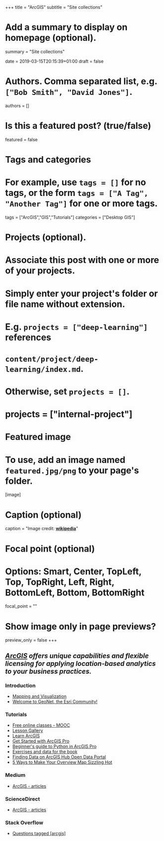 +++
title = "ArcGIS"
subtitle = "Site collections"

# Add a summary to display on homepage (optional).
summary = "Site collections"

date = 2019-03-15T20:15:39+01:00
draft = false

# Authors. Comma separated list, e.g. `["Bob Smith", "David Jones"]`.
authors = []

# Is this a featured post? (true/false)
featured = false

# Tags and categories
# For example, use `tags = []` for no tags, or the form `tags = ["A Tag", "Another Tag"]` for one or more tags.
tags = ["ArcGIS","GIS","Tutorials"]
categories = ["Desktop GIS"]

# Projects (optional).
#   Associate this post with one or more of your projects.
#   Simply enter your project's folder or file name without extension.
#   E.g. `projects = ["deep-learning"]` references
#   `content/project/deep-learning/index.md`.
#   Otherwise, set `projects = []`.
# projects = ["internal-project"]

# Featured image
# To use, add an image named `featured.jpg/png` to your page's folder.
[image]
  # Caption (optional)
  caption = "Image credit: [**wikipedia**](https://en.wikipedia.org/wiki/ArcGIS#/media/File:ArcGIS_logo.png)"

  # Focal point (optional)
  # Options: Smart, Center, TopLeft, Top, TopRight, Left, Right, BottomLeft, Bottom, BottomRight
  focal_point = ""

  # Show image only in page previews?
  preview_only = false
+++

##  _**[ArcGIS](https://www.esri.com/en-us/arcgis/about-arcgis/overview)**_ _offers unique capabilities and flexible licensing for applying location-based analytics to your business practices._


### Introduction

- [Mapping and Visualization](https://bit.ly/2YWjMjO)
- [Welcome to GeoNet, the Esri Community!](https://community.esri.com/welcome)

### Tutorials

- [Free online classes - MOOC](https://www.esri.com/training/mooc/)
- [Lesson Gallery](http://learn.arcgis.com/en/gallery/)
- [Learn ArcGIS](http://learn.arcgis.com/en/?_lrsc=9248683b-a590-4802-b2b9-f3903c8f686b&adumkts=social&aduc=social&adum=external&aduSF=linkedin&adut=ea)
- [Get Started with ArcGIS Pro](https://bit.ly/2D5TfHs)
- [Beginner's guide to Python in ArcGIS Pro](https://www.esri.com/arcgis-blog/products/arcgis-pro/uncategorized/beginners-guide-to-python-in-arcgis-pro-part-1-why/)
- [Exercises and data for the book](https://drive.google.com/drive/u/0/folders/0B4-WOURDTCKJbko2a04xREE2Y3M)
- [Finding Data on ArcGIS Hub Open Data Portal](https://spatialreserves.wordpress.com/2018/12/10/finding-data-on-arcgis-hub-open-data-portal/)
- [5 Ways to Make Your Overview Map Sizzling Hot](https://www.esri.com/arcgis-blog/products/arcgis-pro/mapping/5-ways-to-make-your-overview-map-sizzling-hot/)


### Medium
- [ArcGIS - articles](https://medium.com/tag/arcgis/latest)

### ScienceDirect
- [ArcGIS - articles](https://www.sciencedirect.com/search/advanced?qs=ArcGIS&origin=article&zone=qSearch)

### Stack Overflow
- [Questions tagged [arcgis]](https://stackoverflow.com/questions/tagged/arcgis)
